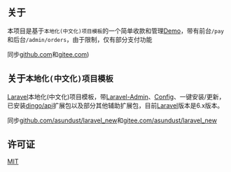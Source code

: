 ## 关于

本项目是基于`本地化(中文化)项目模板`的一个简单收款和管理[Demo](https://pay.leeay.com/pay)，带有前台`/pay`和后台`/admin/orders`，由于限制，仅有部分支付功能
                 
同步[github.com](https://github.com/asundust/laravel_pay_demo)和[gitee.com](https://gitee.com/asundust/laravel_pay_demo))

## 关于`本地化(中文化)项目模板`

[Laravel](https://github.com/laravel/laravel)本地化(中文化)项目模板，带[Laravel-Admin](https://github.com/z-song/laravel-admin)、[Config](https://github.com/laravel-admin-extensions/config)、一键安装/更新，已安装[dingo/api](https://github.com/dingo/api)扩展包以及部分其他辅助扩展包，目前[Laravel](https://github.com/laravel/laravel)版本是6.x版本。


同步[github.com/asundust/laravel_new](https://github.com/asundust/laravel_new)和[gitee.com/asundust/laravel_new](https://gitee.com/asundust/laravel_new)

## 许可证
[MIT](https://opensource.org/licenses/MIT)
